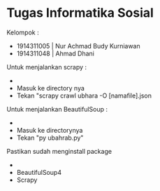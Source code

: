 # Tugas Informatika Sosial

Kelompok :

- 1914311005 | Nur Achmad Budy Kurniawan
- 1914311048 | Ahmad Dhani

Untuk menjalankan scrapy :

-
- Masuk ke directory nya
- Tekan "scrapy crawl ubhara -O [namafile].json

Untuk menjalankan BeautifulSoup :

-
- Masuk ke directorynya
- Tekan "py ubahrab.py"

Pastikan sudah menginstall package

-
- BeautifulSoup4
- Scrapy
